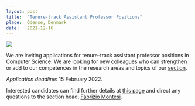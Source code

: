 ```yaml
---
layout: post
title:  "Tenure-track Assistant Professor Positions"
place:  Odense, Denmark
date:   2021-12-16
---
```


<img class="img-fluid mx-auto d-block" src="/images/posts/hiring.jpg">

We are inviting applications for tenure-track assistant professor positions in
Computer Science. We are looking for new colleagues who can strengthen or add to
our competences in the research areas and topics of our <a
href="https://acp.sdu.dk/">section</a>.

*Application deadline*: 15 February 2022.

Interested candidates can find further details at <a
href="https://www.sdu.dk/da/service/ledige_stillinger/1180362?sc_lang=en">this
page</a> and direct any questions to the section head, [Fabrizio
Montesi](/people.html#fm).
